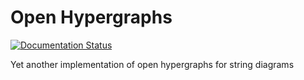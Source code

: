 # Open Hypergraphs

[![Documentation Status](https://readthedocs.org/projects/open-hypergraphs/badge/?version=latest)](https://open-hypergraphs.readthedocs.io/en/latest/?badge=latest)

Yet another implementation of open hypergraphs for string diagrams
